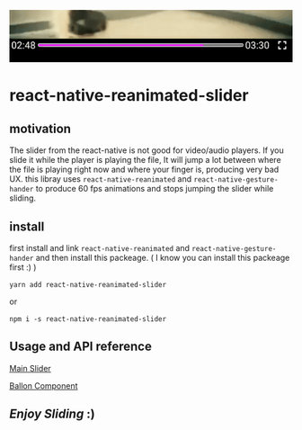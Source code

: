 ![](./examples/capture.gif)

# react-native-reanimated-slider


## motivation
The slider from the react-native is not good for video/audio players. If you slide it while the player is playing the file, It will jump a lot between where the file is playing right now and where your finger is, producing very bad UX. this libray uses `react-native-reanimated` and `react-native-gesture-hander`  to produce 60 fps animations and stops jumping the slider while sliding.


## install
first install and link `react-native-reanimated` and `react-native-gesture-hander` and then install this packeage. ( I know you can install this packeage first :) )

```
yarn add react-native-reanimated-slider
```
or 

```
npm i -s react-native-reanimated-slider
```
## Usage and API reference
[Main Slider](https://github.com/alikazemkhanloo/react-native-reanimated-slider/tree/master/docs/Slider.md)

[Ballon Component](https://github.com/alikazemkhanloo/react-native-reanimated-slider/tree/master/docs/Ballon.md)

##  *Enjoy Sliding* :)
